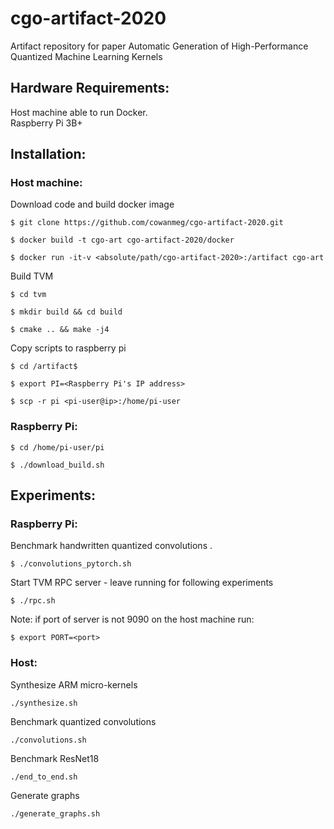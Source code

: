 # cgo-artifact-2020
Artifact repository for paper Automatic Generation of High-Performance Quantized Machine Learning Kernels

## Hardware Requirements:  
Host machine able to run Docker.   
Raspberry Pi 3B+ 

## Installation:

### Host machine:  

Download code and build docker image

`$ git clone https://github.com/cowanmeg/cgo-artifact-2020.git`

`$ docker build -t cgo-art cgo-artifact-2020/docker`

`$ docker run -it-v <absolute/path/cgo-artifact-2020>:/artifact cgo-art`

Build TVM

`$ cd tvm`

`$ mkdir build && cd build`

`$ cmake .. && make -j4`

Copy scripts to raspberry pi 

`$ cd /artifact$`

`$ export PI=<Raspberry Pi's IP address>`

`$ scp -r pi <pi-user@ip>:/home/pi-user`

### Raspberry Pi:  

`$ cd /home/pi-user/pi`

`$ ./download_build.sh` 

## Experiments:

### Raspberry Pi:  
Benchmark handwritten quantized convolutions . 

`$ ./convolutions_pytorch.sh`

Start TVM RPC server - leave running for following experiments

`$ ./rpc.sh` 

Note: if port of server is not 9090 on the host machine run:

`$ export PORT=<port>`

### Host:
Synthesize ARM micro-kernels

`./synthesize.sh`

Benchmark quantized convolutions

`./convolutions.sh`

Benchmark ResNet18

`./end_to_end.sh`

Generate graphs

`./generate_graphs.sh`
